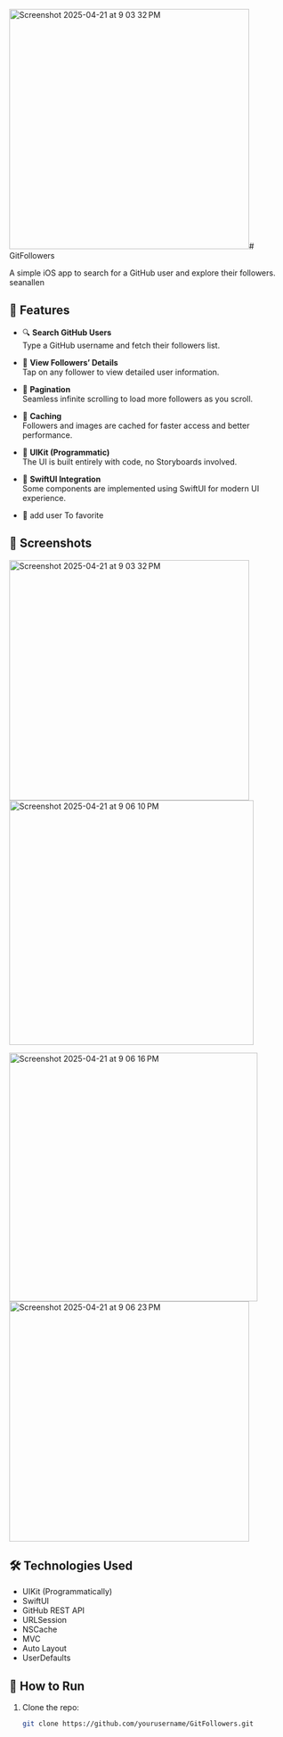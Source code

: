 <img width="431" alt="Screenshot 2025-04-21 at 9 03 32 PM" src="https://github.com/user-attachments/assets/357474ce-b940-4bc5-b8d2-e1923b3a3bab" /># GitFollowers

A simple iOS app to search for a GitHub user and explore their followers.
seanallen 

## 📱 Features
- 🔍 **Search GitHub Users**  
  Type a GitHub username and fetch their followers list.

- 📄 **View Followers’ Details**  
  Tap on any follower to view detailed user information.

- 🔁 **Pagination**  
  Seamless infinite scrolling to load more followers as you scroll.

- 💾 **Caching**  
  Followers and images are cached for faster access and better performance.

- 🎨 **UIKit (Programmatic)**  
  The UI is built entirely with code, no Storyboards involved.

- 🌉 **SwiftUI Integration**  
  Some components are implemented using SwiftUI for modern UI experience.

- 🧪 add user To favorite
  
## 📸 Screenshots
<img width="431" alt="Screenshot 2025-04-21 at 9 03 32 PM" src="https://github.com/user-attachments/assets/1d1730b2-76bb-4cea-a50c-4a11a85a49fa" /> <img width="439" alt="Screenshot 2025-04-21 at 9 06 10 PM" src="https://github.com/user-attachments/assets/ac15e21f-d54b-43c0-8006-17a7d87f03b1" />

<img width="446" alt="Screenshot 2025-04-21 at 9 06 16 PM" src="https://github.com/user-attachments/assets/0fb150ee-fbe6-4853-ac20-610f55b4c833" /> <img width="431" alt="Screenshot 2025-04-21 at 9 06 23 PM" src="https://github.com/user-attachments/assets/3dc8d97a-35e1-42f8-8c32-4e11789ec94d" />


## 🛠 Technologies Used

- UIKit (Programmatically)
- SwiftUI
- GitHub REST API
- URLSession
- NSCache
- MVC 
- Auto Layout 
- UserDefaults
  
## 🚀 How to Run

1. Clone the repo:
   ```bash
   git clone https://github.com/yourusername/GitFollowers.git
